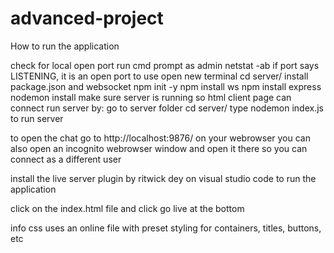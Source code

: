 # advanced-project


How to run the application

check for local open port
    run cmd prompt as admin
    netstat -ab
    if port says LISTENING, it is an open port to use
open new terminal
    cd server/
            install package.json and websocket
            npm init -y
            npm install ws
            npm install express
            nodemon install
make sure server is running so html client page can connect
run server by:
 go to server folder
 cd server/
 type nodemon index.js to run server

to open the chat go to http://localhost:9876/ on your webrowser 
you can also open an incognito webrowser window and open it there so you can connect as a different user

install the live server plugin by ritwick dey on visual studio code to run the application

click on the index.html file and click go live at the bottom

info
    css uses an online file with preset styling for containers, titles, buttons, etc
